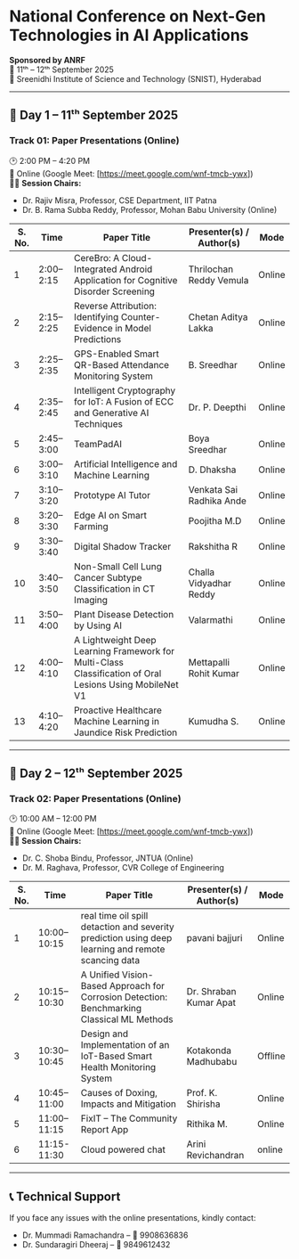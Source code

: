 # National Conference on Next-Gen Technologies in AI Applications  
**Sponsored by ANRF**  
📅 11ᵗʰ – 12ᵗʰ September 2025  
📍 Sreenidhi Institute of Science and Technology (SNIST), Hyderabad  

---

## 📅 Day 1 – 11ᵗʰ September 2025  

### **Track 01: Paper Presentations (Online)**  
🕑 2:00 PM – 4:20 PM  
📍 Online (Google Meet: [https://meet.google.com/wnf-tmcb-ywx])  
👨‍⚖️ **Session Chairs:**  
- Dr. Rajiv Misra, Professor, CSE Department, IIT Patna  
- Dr. B. Rama Subba Reddy, Professor, Mohan Babu University (Online)  

| S. No. | Time        | Paper Title                                                                 | Presenter(s) / Author(s)       | Mode   |
|--------|-------------|-----------------------------------------------------------------------------|--------------------------------|--------|
| 1      | 2:00–2:15   | CereBro: A Cloud-Integrated Android Application for Cognitive Disorder Screening | Thrilochan Reddy Vemula | Online |
| 2      | 2:15–2:25   | Reverse Attribution: Identifying Counter-Evidence in Model Predictions      | Chetan Aditya Lakka | Online |
| 3      | 2:25–2:35   | GPS-Enabled Smart QR-Based Attendance Monitoring System                     | B. Sreedhar | Online |
| 4      | 2:35–2:45   | Intelligent Cryptography for IoT: A Fusion of ECC and Generative AI Techniques | Dr. P. Deepthi | Online |
| 5      | 2:45–3:00   | TeamPadAI                                                                    | Boya Sreedhar | Online |
| 6      | 3:00–3:10   | Artificial Intelligence and Machine Learning                                 | D. Dhaksha | Online |
| 7      | 3:10–3:20   | Prototype AI Tutor                                                           | Venkata Sai Radhika Ande | Online |
| 8      | 3:20–3:30   | Edge AI on Smart Farming                                                     | Poojitha M.D | Online |
| 9      | 3:30–3:40   | Digital Shadow Tracker                                                       | Rakshitha R | Online |
| 10     | 3:40–3:50   | Non-Small Cell Lung Cancer Subtype Classification in CT Imaging              | Challa Vidyadhar Reddy | Online |
| 11     | 3:50–4:00   | Plant Disease Detection by Using AI                                          | Valarmathi | Online |
| 12     | 4:00–4:10   | A Lightweight Deep Learning Framework for Multi-Class Classification of Oral Lesions Using MobileNet V1 | Mettapalli Rohit Kumar | Online |
| 13     | 4:10–4:20   | Proactive Healthcare Machine Learning in Jaundice Risk Prediction            | Kumudha S. | Online |

---

## 📅 Day 2 – 12ᵗʰ September 2025  

### **Track 02: Paper Presentations (Online)**  
🕑 10:00 AM – 12:00 PM  
📍 Online (Google Meet: [https://meet.google.com/wnf-tmcb-ywx])  
👨‍⚖️ **Session Chairs:**  
- Dr. C. Shoba Bindu, Professor, JNTUA (Online)  
- Dr. M. Raghava, Professor, CVR College of Engineering  

| S. No. | Time        | Paper Title                                                                 | Presenter(s) / Author(s)       | Mode   |
|--------|-------------|-----------------------------------------------------------------------------|--------------------------------|--------|
| 1      | 10:00–10:15 | real time oil spill detaction and severity prediction using deep learning and remote scancing data                                                         | pavani bajjuri| Online |
| 2      | 10:15–10:30 | A Unified Vision-Based Approach for Corrosion Detection: Benchmarking Classical ML Methods | Dr. Shraban Kumar Apat | Online |
| 3      | 10:30–10:45 | Design and Implementation of an IoT-Based Smart Health Monitoring System     | Kotakonda Madhubabu | Offline |
| 4      | 10:45–11:00 | Causes of Doxing, Impacts and Mitigation                                     | Prof. K. Shirisha | Online |
| 5      | 11:00–11:15 | FixIT – The Community Report App                                             | Rithika M. | Online |
| 6      | 11:15-11:30 | Cloud powered chat                                                           | Arini Revichandran| online |
---

## 📞 Technical Support  
If you face any issues with the online presentations, kindly contact:  
- Dr. Mummadi Ramachandra – 📱 9908636836  
- Dr. Sundaragiri Dheeraj – 📱 9849612432  
